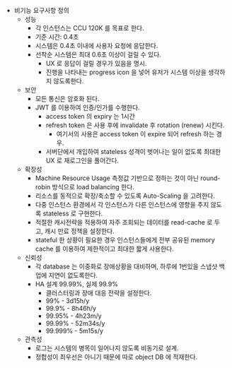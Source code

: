- 비기능 요구사항 정의
    - 성능
        - 각 인스턴스는 CCU 120K 를 목표로 한다.
        - 기준 시간: 0.4초
        - 시스템은 0.4초 이내에 사용자 요청에 응답한다.
        - 선착순 시스템은 최대 0.6초 이상이 걸릴 수 있다.
            - UX 로 응답이 걸릴 경우가 있음을 명시.
            - 진행을 나타내는 progress icon 을 넣어 유저가 시스템 이상을 생각하지 않도록한다.
    - 보안
        - 모든 통신은 암호화 된다.
        - JWT 를 이용하여 인증/인가를 수행한다.
            - access token 의 expiry 는 1시간
            - refresh token 은 사용 후에 invalidate 후 rotation (renew) 시킨다.
                - 여기서의 사용은 access token 이 expire 되어 refresh 하는 경우.
            - 서버단에서 개입하여 stateless 성격이 벗어나는 일이 없도록 최대한 UX 로 재로그인을 풀어간다.
    - 확장성
        - Machine Resource Usage 측정값 기반으로 정하는 것이 아닌 round-robin 방식으로 load balancing 한다.
        - 리소스를 동적으로 확장/축소할 수 있도록 Auto-Scaling 을 고려한다.
        - 다중 인스턴스 환경에서 각 인스턴스가 다른 인스턴스에 영향을 주지 않도록 stateless 로 구현한다.
        - 적절한 캐시전략을 적용하여 자주 조회되는 데이터를 read-cache 로 두고, 캐시 만료 정책을 설정한다.
        - stateful 한 상황이 필요한 경우 인스턴스들에게 전부 공유된 memory cache 를 이용하여 제한적이고 최대한 짧게 사용한다.
    - 신뢰성
        - 각 database 는 이중화로 장애상황을 대비하며, 하루에 1번있을 스냅샷 백업에 지연이 없도록한다.
        - HA 설계 99.99%, 실제 99.9%
            - 클러스터링과 장애 대응 전략을 설정한다.
            - 99% - 3d15h/y
            - 99.9% - 8h46h/y
            - 99.95% - 4h23m/y
            - 99.99% - 52m34s/y
            - 99.999% - 5m15s/y
    - 관측성
        - 로그는 시스템의 병목이 일어나지 않도록 비동기로 설계.
        - 정합성이 최우선은 아니기 때문에 따로 object DB 에 적재한다.

